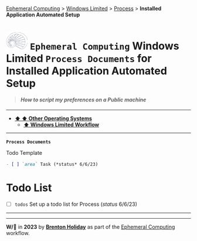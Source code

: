 [Ephemeral Computing](../../../README.md) > [Windows Limited](../../README.md) > [Process](README.md) > **Installed Application Automated Setup**

# <img src="https://raw.githubusercontent.com/8rents/_/i/sfpl-logo.png" alt="SFPL Logo" style="zoom:33%;" /> **`Ephemeral Computing`** Windows Limited `Process Documents` for Installed Application Automated Setup

> #### *How to script my preferences on a Public machine*

---

- **[⬆ ⬆ Other Operating Systems](../../README.md)**
  - **[⬆ Windows Limited Workflow](../README.md)**


****

**`Process Documents`** 

Todo Template

```markdown
- [ ] `area` Task (*status* 6/6/23)
```

# Todo List

- [ ] `todos` Set up a todo list for Process (*status* 6/6/23)

---



---

__W/🤍__ in __2023__ by __[Brenton Holiday](https://allmylinks.com/8rents)__ as part of the [Ephemeral Computing](https://github.com/8rents/ephemeral-computing) workflow.